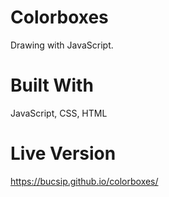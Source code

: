 # Colorboxes

Drawing with JavaScript.

# Built With

JavaScript, CSS, HTML

# Live Version

https://bucsip.github.io/colorboxes/
